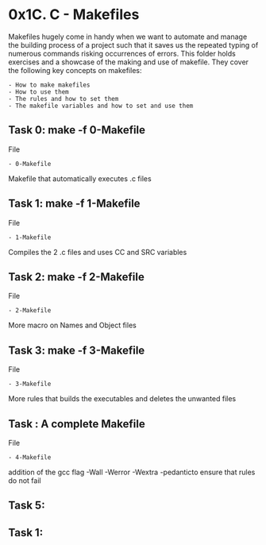 # 0x1C. C - Makefiles

Makefiles hugely come in handy when we want to automate and manage the building process of a project such that it saves us the repeated typing of numerous commands risking occurrences of errors. This folder holds exercises and a showcase of the making and use of makefile. They cover the following key concepts on makefiles:

	- How to make makefiles
	- How to use them
	- The rules and how to set them
	- The makefile variables and how to set and use them


## Task 0: make -f 0-Makefile

File

	- 0-Makefile
Makefile that automatically executes .c files



## Task 1: make -f 1-Makefile

File

	- 1-Makefile
Compiles the 2 .c files and uses CC and SRC variables



## Task 2: make -f 2-Makefile

File

	- 2-Makefile
More macro on Names and Object files



## Task 3: make -f 3-Makefile

File

	- 3-Makefile
More rules that builds the executables and deletes the unwanted files



## Task : A complete Makefile

File

	- 4-Makefile
addition of the gcc flag  -Wall -Werror -Wextra -pedanticto ensure that rules do not fail



## Task 5:


## Task 1:
